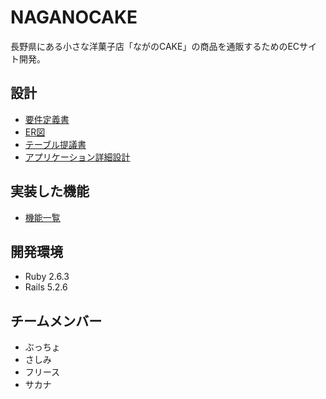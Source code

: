 # NAGANOCAKE  
長野県にある小さな洋菓子店「ながのCAKE」の商品を通販するためのECサイト開発。  
## 設計  
- [要件定義書](https://github.com/webcamp-nisaisa/webcamp-naganocake/files/7592692/default.pdf)  
- [ER図](https://github.com/webcamp-nisaisa/webcamp-naganocake/files/7592702/CAKE_ER.drawio.pdf)  
- [テーブル提議書](https://github.com/webcamp-nisaisa/webcamp-naganocake/files/7592714/DWCCOMMIT_._._.xlsx)  
- [アプリケーション詳細設計](https://github.com/webcamp-nisaisa/webcamp-naganocake/files/7592715/DWCCOMMIT_._._.xlsx)  
## 実装した機能  
- [機能一覧](https://github.com/webcamp-nisaisa/webcamp-naganocake/files/7592720/ACFrOgAeGbvi_aDEOC3FCdkdkIvGJyNyL3lmxKA0gFenXm99kENmZDuKtmo_lBCSZ68JGslz4lMjQtHzNszO4RvFk4Q2ejJU6Xh8m9GIl8Rm-jf8I3MXT_BNhw40JPpI022MrbKn9cgpV24rKxjB.pdf)

## 開発環境  
- Ruby 2.6.3  
- Rails 5.2.6  
## チームメンバー  
- ぶっちょ
- さしみ
- フリース
- サカナ
